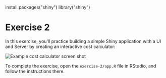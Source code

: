 install.packages("shiny")
library("shiny")

# Exercise 2
In this exercise, you'll practice building a simple Shiny application with a UI and Server by creating an interactive cost calculator:

![Example cost calculator screen shot](img/example.png)

To complete the exercise, open the `exercise-2/app.R` file in RStudio, and follow the instructions there.
